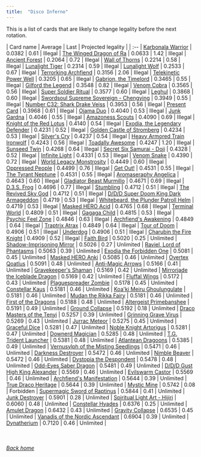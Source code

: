 ```yaml
---
title:  "Disco Inferno"
---
```


This is a list of cards that are likely to change legality before the next rotation.

| Card name | Average | Last | Projected legality |
| :-- |
[Karbonala Warrior](https://db.ygoprodeck.com/card/?search=Karbonala%20Warrior) | 0.0382 | 0.61 | Illegal |
[The Winged Dragon of Ra](https://db.ygoprodeck.com/card/?search=The%20Winged%20Dragon%20of%20Ra) | 0.0633 | 1.42 | Illegal |
[Ancient Forest](https://db.ygoprodeck.com/card/?search=Ancient%20Forest) | 0.2064 | 0.72 | Illegal |
[Wall of Thorns](https://db.ygoprodeck.com/card/?search=Wall%20of%20Thorns) | 0.2214 | 0.58 | Illegal |
[Lunalight Tiger](https://db.ygoprodeck.com/card/?search=Lunalight%20Tiger) | 0.2314 | 0.59 | Illegal |
[Lunalight Wolf](https://db.ygoprodeck.com/card/?search=Lunalight%20Wolf) | 0.2533 | 0.67 | Illegal |
[Terrorking Archfiend](https://db.ygoprodeck.com/card/?search=Terrorking%20Archfiend) | 0.3156 | 2.06 | Illegal |
[Telekinetic Power Well](https://db.ygoprodeck.com/card/?search=Telekinetic%20Power%20Well) | 0.3205 | 0.65 | Illegal |
[Gabrion, the Timelord](https://db.ygoprodeck.com/card/?search=Gabrion,%20the%20Timelord) | 0.3465 | 0.55 | Illegal |
[Gilford the Legend](https://db.ygoprodeck.com/card/?search=Gilford%20the%20Legend) | 0.3548 | 0.82 | Illegal |
[Venom Cobra](https://db.ygoprodeck.com/card/?search=Venom%20Cobra) | 0.3565 | 0.56 | Illegal |
[Super Soldier Ritual](https://db.ygoprodeck.com/card/?search=Super%20Soldier%20Ritual) | 0.3577 | 0.60 | Illegal |
[Leghul](https://db.ygoprodeck.com/card/?search=Leghul) | 0.3868 | 0.60 | Illegal |
[Swordsoul Supreme Sovereign - Chengying](https://db.ygoprodeck.com/card/?search=Swordsoul%20Supreme%20Sovereign%20-%20Chengying) | 0.3949 | 0.55 | Illegal |
[Number C32: Shark Drake Veiss](https://db.ygoprodeck.com/card/?search=Number%20C32:%20Shark%20Drake%20Veiss) | 0.3953 | 0.56 | Illegal |
[Present Card](https://db.ygoprodeck.com/card/?search=Present%20Card) | 0.3968 | 0.61 | Illegal |
[Ojama Duo](https://db.ygoprodeck.com/card/?search=Ojama%20Duo) | 0.4040 | 0.53 | Illegal |
[Junk Gardna](https://db.ygoprodeck.com/card/?search=Junk%20Gardna) | 0.4046 | 0.55 | Illegal |
[Amazoness Scouts](https://db.ygoprodeck.com/card/?search=Amazoness%20Scouts) | 0.4090 | 0.69 | Illegal |
[Knight of the Red Lotus](https://db.ygoprodeck.com/card/?search=Knight%20of%20the%20Red%20Lotus) | 0.4140 | 0.54 | Illegal |
[Exodia, the Legendary Defender](https://db.ygoprodeck.com/card/?search=Exodia,%20the%20Legendary%20Defender) | 0.4231 | 0.52 | Illegal |
[Golden Castle of Stromberg](https://db.ygoprodeck.com/card/?search=Golden%20Castle%20of%20Stromberg) | 0.4234 | 0.53 | Illegal |
[Silver's Cry](https://db.ygoprodeck.com/card/?search=Silver's%20Cry) | 0.4237 | 0.54 | Illegal |
[Heavy Armored Train Ironwolf](https://db.ygoprodeck.com/card/?search=Heavy%20Armored%20Train%20Ironwolf) | 0.4243 | 0.56 | Illegal |
[Toadally Awesome](https://db.ygoprodeck.com/card/?search=Toadally%20Awesome) | 0.4247 | 1.20 | Illegal |
[Sunseed Twin](https://db.ygoprodeck.com/card/?search=Sunseed%20Twin) | 0.4268 | 0.64 | Illegal |
[Secret Six Samurai - Doji](https://db.ygoprodeck.com/card/?search=Secret%20Six%20Samurai%20-%20Doji) | 0.4328 | 0.52 | Illegal |
[Infinite Light](https://db.ygoprodeck.com/card/?search=Infinite%20Light) | 0.4331 | 0.53 | Illegal |
[Venom Snake](https://db.ygoprodeck.com/card/?search=Venom%20Snake) | 0.4390 | 0.72 | Illegal |
[World Legacy Monstrosity](https://db.ygoprodeck.com/card/?search=World%20Legacy%20Monstrosity) | 0.4449 | 0.60 | Illegal |
[Oppressed People](https://db.ygoprodeck.com/card/?search=Oppressed%20People) | 0.4499 | 0.76 | Illegal |
[Get Out!](https://db.ygoprodeck.com/card/?search=Get%20Out!) | 0.4531 | 0.55 | Illegal |
[The Tyrant Neptune](https://db.ygoprodeck.com/card/?search=The%20Tyrant%20Neptune) | 0.4531 | 0.55 | Illegal |
[Aromaseraphy Angelica](https://db.ygoprodeck.com/card/?search=Aromaseraphy%20Angelica) | 0.4643 | 0.60 | Illegal |
[Gladiator Beast Murmillo](https://db.ygoprodeck.com/card/?search=Gladiator%20Beast%20Murmillo) | 0.4671 | 0.69 | Illegal |
[D.3.S. Frog](https://db.ygoprodeck.com/card/?search=D.3.S.%20Frog) | 0.4696 | 0.77 | Illegal |
[Stumbling](https://db.ygoprodeck.com/card/?search=Stumbling) | 0.4712 | 0.51 | Illegal |
[The Revived Sky God](https://db.ygoprodeck.com/card/?search=The%20Revived%20Sky%20God) | 0.4712 | 0.51 | Illegal |
[D/D/D Super Doom King Dark Armageddon](https://db.ygoprodeck.com/card/?search=D/D/D%20Super%20Doom%20King%20Dark%20Armageddon) | 0.4719 | 0.53 | Illegal |
[Whitebeard, the Plunder Patroll Helm](https://db.ygoprodeck.com/card/?search=Whitebeard,%20the%20Plunder%20Patroll%20Helm) | 0.4719 | 0.53 | Illegal |
[Masked HERO Acid](https://db.ygoprodeck.com/card/?search=Masked%20HERO%20Acid) | 0.4765 | 0.68 | Illegal |
[Terminal World](https://db.ygoprodeck.com/card/?search=Terminal%20World) | 0.4809 | 0.51 | Illegal |
[Gagaga Child](https://db.ygoprodeck.com/card/?search=Gagaga%20Child) | 0.4815 | 0.53 | Illegal |
[Psychic Feel Zone](https://db.ygoprodeck.com/card/?search=Psychic%20Feel%20Zone) | 0.4846 | 0.63 | Illegal |
[Archfiend's Awakening](https://db.ygoprodeck.com/card/?search=Archfiend's%20Awakening) | 0.4849 | 0.64 | Illegal |
[Traptrix Atrax](https://db.ygoprodeck.com/card/?search=Traptrix%20Atrax) | 0.4849 | 0.64 | Illegal |
[Tour of Doom](https://db.ygoprodeck.com/card/?search=Tour%20of%20Doom) | 0.4906 | 0.51 | Illegal |
[Underdog](https://db.ygoprodeck.com/card/?search=Underdog) | 0.4906 | 0.51 | Illegal |
[Charubin the Fire Knight](https://db.ygoprodeck.com/card/?search=Charubin%20the%20Fire%20Knight) | 0.4909 | 0.52 | Illegal |
[Faith Bird](https://db.ygoprodeck.com/card/?search=Faith%20Bird) | 0.5020 | 0.25 | Unlimited |
[Shadow-Imprisoning Mirror](https://db.ygoprodeck.com/card/?search=Shadow-Imprisoning%20Mirror) | 0.5026 | 0.27 | Unlimited |
[Raviel, Lord of Phantasms](https://db.ygoprodeck.com/card/?search=Raviel,%20Lord%20of%20Phantasms) | 0.5063 | 0.39 | Unlimited |
[Exodia the Forbidden One](https://db.ygoprodeck.com/card/?search=Exodia%20the%20Forbidden%20One) | 0.5081 | 0.45 | Unlimited |
[Masked HERO Anki](https://db.ygoprodeck.com/card/?search=Masked%20HERO%20Anki) | 0.5085 | 0.46 | Unlimited |
[Overtex Qoatlus](https://db.ygoprodeck.com/card/?search=Overtex%20Qoatlus) | 0.5091 | 0.48 | Unlimited |
[Anti-Magic Arrows](https://db.ygoprodeck.com/card/?search=Anti-Magic%20Arrows) | 0.5166 | 0.41 | Unlimited |
[Gravekeeper's Shaman](https://db.ygoprodeck.com/card/?search=Gravekeeper's%20Shaman) | 0.5169 | 0.42 | Unlimited |
[Mirrorjade the Iceblade Dragon](https://db.ygoprodeck.com/card/?search=Mirrorjade%20the%20Iceblade%20Dragon) | 0.5169 | 0.42 | Unlimited |
[Fluffal Wings](https://db.ygoprodeck.com/card/?search=Fluffal%20Wings) | 0.5172 | 0.43 | Unlimited |
[Plaguespreader Zombie](https://db.ygoprodeck.com/card/?search=Plaguespreader%20Zombie) | 0.5178 | 0.45 | Unlimited |
[Constellar Kaus](https://db.ygoprodeck.com/card/?search=Constellar%20Kaus) | 0.5181 | 0.46 | Unlimited |
[Koa'ki Meiru Ghoulungulate](https://db.ygoprodeck.com/card/?search=Koa'ki%20Meiru%20Ghoulungulate) | 0.5181 | 0.46 | Unlimited |
[Mudan the Rikka Fairy](https://db.ygoprodeck.com/card/?search=Mudan%20the%20Rikka%20Fairy) | 0.5181 | 0.46 | Unlimited |
[First of the Dragons](https://db.ygoprodeck.com/card/?search=First%20of%20the%20Dragons) | 0.5188 | 0.48 | Unlimited |
[Altergeist Primebanshee](https://db.ygoprodeck.com/card/?search=Altergeist%20Primebanshee) | 0.5191 | 0.49 | Unlimited |
[Ground Collapse](https://db.ygoprodeck.com/card/?search=Ground%20Collapse) | 0.5192 | 0.18 | Unlimited |
[Draco Masters of the Tenyi](https://db.ygoprodeck.com/card/?search=Draco%20Masters%20of%20the%20Tenyi) | 0.5257 | 0.39 | Unlimited |
[Grinning Grave Virus](https://db.ygoprodeck.com/card/?search=Grinning%20Grave%20Virus) | 0.5269 | 0.43 | Unlimited |
[Jurrac Meteor](https://db.ygoprodeck.com/card/?search=Jurrac%20Meteor) | 0.5275 | 0.45 | Unlimited |
[Graceful Dice](https://db.ygoprodeck.com/card/?search=Graceful%20Dice) | 0.5281 | 0.47 | Unlimited |
[Noble Knight Artorigus](https://db.ygoprodeck.com/card/?search=Noble%20Knight%20Artorigus) | 0.5281 | 0.47 | Unlimited |
[Downerd Magician](https://db.ygoprodeck.com/card/?search=Downerd%20Magician) | 0.5285 | 0.48 | Unlimited |
[T.G. Trident Launcher](https://db.ygoprodeck.com/card/?search=T.G.%20Trident%20Launcher) | 0.5381 | 0.48 | Unlimited |
[Atlantean Dragoons](https://db.ygoprodeck.com/card/?search=Atlantean%20Dragoons) | 0.5385 | 0.49 | Unlimited |
[Vernusylph of the Misting Seedlings](https://db.ygoprodeck.com/card/?search=Vernusylph%20of%20the%20Misting%20Seedlings) | 0.5471 | 0.46 | Unlimited |
[Darkness Destroyer](https://db.ygoprodeck.com/card/?search=Darkness%20Destroyer) | 0.5472 | 0.46 | Unlimited |
[Nimble Beaver](https://db.ygoprodeck.com/card/?search=Nimble%20Beaver) | 0.5472 | 0.46 | Unlimited |
[Dystopia the Despondent](https://db.ygoprodeck.com/card/?search=Dystopia%20the%20Despondent) | 0.5478 | 0.48 | Unlimited |
[Odd-Eyes Saber Dragon](https://db.ygoprodeck.com/card/?search=Odd-Eyes%20Saber%20Dragon) | 0.5481 | 0.49 | Unlimited |
[D/D/D Gust High King Alexander](https://db.ygoprodeck.com/card/?search=D/D/D%20Gust%20High%20King%20Alexander) | 0.5569 | 0.46 | Unlimited |
[Evilswarm Castor](https://db.ygoprodeck.com/card/?search=Evilswarm%20Castor) | 0.5569 | 0.46 | Unlimited |
[Archfiend's Manifestation](https://db.ygoprodeck.com/card/?search=Archfiend's%20Manifestation) | 0.5644 | 0.39 | Unlimited |
[True Draco Heritage](https://db.ygoprodeck.com/card/?search=True%20Draco%20Heritage) | 0.5644 | 0.39 | Unlimited |
[Mystic Mine](https://db.ygoprodeck.com/card/?search=Mystic%20Mine) | 0.5742 | 0.08 | Forbidden |
[Supermagic Sword of Raptinus](https://db.ygoprodeck.com/card/?search=Supermagic%20Sword%20of%20Raptinus) | 0.5844 | 0.41 | Unlimited |
[Junk Destroyer](https://db.ygoprodeck.com/card/?search=Junk%20Destroyer) | 0.5901 | 0.28 | Unlimited |
[Spiritual Light Art - Hijiri](https://db.ygoprodeck.com/card/?search=Spiritual%20Light%20Art%20-%20Hijiri) | 0.6060 | 0.48 | Unlimited |
[Constellar Hyades](https://db.ygoprodeck.com/card/?search=Constellar%20Hyades) | 0.6376 | 0.25 | Unlimited |
[Amulet Dragon](https://db.ygoprodeck.com/card/?search=Amulet%20Dragon) | 0.6432 | 0.43 | Unlimited |
[Gravity Collapse](https://db.ygoprodeck.com/card/?search=Gravity%20Collapse) | 0.6535 | 0.45 | Unlimited |
[Vanadis of the Nordic Ascendant](https://db.ygoprodeck.com/card/?search=Vanadis%20of%20the%20Nordic%20Ascendant) | 0.6904 | 0.39 | Unlimited |
[Dynatherium](https://db.ygoprodeck.com/card/?search=Dynatherium) | 0.7120 | 0.46 | Unlimited |

<br>

###### [Back home](index)